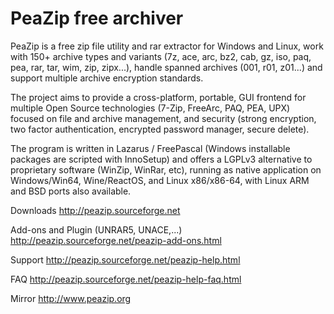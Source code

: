 PeaZip free archiver
======

PeaZip is a free zip file utility and rar extractor for Windows and Linux, work with 150+ archive types and variants (7z, ace, arc, bz2, cab, gz, iso, paq, pea, rar, tar, wim, zip, zipx...), handle spanned archives (001, r01, z01...) and support multiple archive encryption standards.

The project aims to provide a cross-platform, portable, GUI frontend for multiple Open Source technologies (7-Zip, FreeArc, PAQ, PEA, UPX) focused on file and archive management, and security (strong encryption, two factor authentication, encrypted password manager, secure delete).

The program is written in Lazarus / FreePascal (Windows installable packages are scripted with InnoSetup) and offers a LGPLv3 alternative to proprietary software (WinZip, WinRar, etc), running as native application on Windows/Win64, Wine/ReactOS, and Linux x86/x86-64, with Linux ARM and BSD ports also available.

Downloads http://peazip.sourceforge.net

Add-ons and Plugin (UNRAR5, UNACE,...) http://peazip.sourceforge.net/peazip-add-ons.html

Support http://peazip.sourceforge.net/peazip-help.html

FAQ http://peazip.sourceforge.net/peazip-help-faq.html

Mirror http://www.peazip.org
